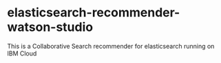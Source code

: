 # elasticsearch-recommender-watson-studio
This is a Collaborative Search recommender for elasticsearch running on IBM Cloud
